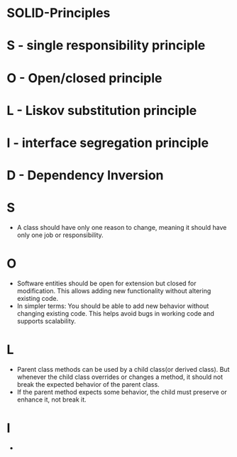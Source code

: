

# SOLID-Principles

# S - single responsibility principle
# O - Open/closed principle
# L - Liskov substitution principle
# I - interface segregation principle
# D - Dependency Inversion

# S
 - A class should have only one reason to change, meaning it should have only one job or responsibility.

# O
 - Software entities should be open for extension but closed for modification. This allows adding new functionality without altering existing code.
 - In simpler terms:
You should be able to add new behavior without changing existing code.
This helps avoid bugs in working code and supports scalability.

# L
- Parent class methods can be used by a child class(or derived class). But whenever the child class overrides or changes a method, it should not break the expected behavior of the parent class.
 - If the parent method expects some behavior, the child must preserve or enhance it, not break it.

 # I
 - 

